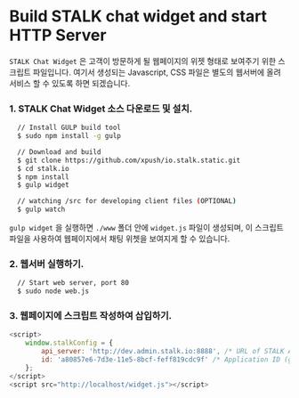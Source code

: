 Build STALK chat widget and start HTTP Server
======================
`STALK Chat Widget` 은 고객이 방문하게 될 웹페이지의 위젯 형태로 보여주기 위한 스크립트 파일입니다. 여기서 생성되는 Javascript, CSS 파일은 별도의 웹서버에 올려 서비스 할 수 있도록 하면 되겠습니다.

### 1. STALK Chat Widget 소스 다운로드 및 설치.
``` bash
  // Install GULP build tool
  $ sudo npm install -g gulp

  // Download and build
  $ git clone https://github.com/xpush/io.stalk.static.git
  $ cd stalk.io
  $ npm install
  $ gulp widget

  // watching /src for developing client files (OPTIONAL)
  $ gulp watch
```

`gulp widget` 을 실행하면 `./www` 폴더 안에 `widget.js` 파일이 생성되며, 이 스크립트 파일을 사용하여 웹페이지에서 채팅 위쳇을 보여지게 할 수 있습니다.

### 2. 웹서버 실행하기.
``` bash
  // Start web server, port 80
  $ sudo node web.js
```  

### 3. 웹페이지에 스크립트 작성하여 삽입하기.

``` javascript
<script>
    window.stalkConfig = {
        api_server: 'http://dev.admin.stalk.io:8888', /* URL of STALK Admin Server */
        id: 'a80857e6-7d3e-11e5-8bcf-feff819cdc9f' /* Application ID (generated by STALK Admin Server) */
    };
</script>
<script src="http://localhost/widget.js"></script>
```
